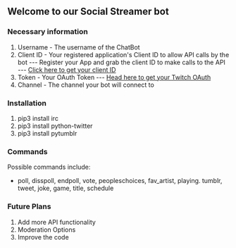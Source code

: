 ## Welcome to our Social Streamer bot

### Necessary information  
1. Username - The username of the ChatBot
2. Client ID - Your registered application's Client ID to allow API calls by the bot
  --- Register your App and grab the client ID to make calls to the API
  --- [Click here to get your client ID](https://dev.twitch.tv/dashboard/apps)
3. Token - Your OAuth Token
  --- [Head here to get your Twitch OAuth](https://twitchapps.com/tmi/)
4. Channel - The channel your bot will connect to

### Installation  
1. pip3 install irc
2. pip3 install python-twitter
3. pip3 install pytumblr

### Commands  
Possible commands include:
- poll, disspoll, endpoll, vote, peopleschoices, fav_artist, playing. tumblr, tweet, joke, game, title, schedule

### Future Plans
1. Add more API functionality
2. Moderation Options
3. Improve the code
